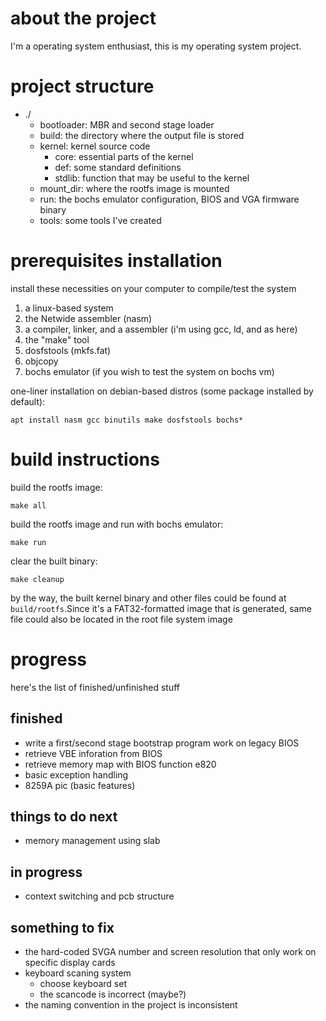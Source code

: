 # about the project

I'm a operating system enthusiast, this is my operating system project.

# project structure

- ./
    - bootloader: MBR and second stage loader
    - build: the directory where the output file is stored
    - kernel: kernel source code
        - core: essential parts of the kernel
        - def: some standard definitions
        - stdlib: function that may be useful to the kernel
    - mount_dir: where the rootfs image is mounted
    - run: the bochs emulator configuration, BIOS and VGA firmware binary
    - tools: some tools I've created

# prerequisites installation

install these necessities on your computer to compile/test the system

1.  a linux-based system
2.  the Netwide assembler (nasm)
3.  a compiler, linker, and a assembler (i'm using gcc, ld, and as here)
4.  the "make" tool
5.  dosfstools (mkfs.fat)
6.  objcopy
7.  bochs emulator (if you wish to test the system on bochs vm)

one-liner installation on debian-based distros (some package installed by default):

`apt install nasm gcc binutils make dosfstools bochs*`

# build instructions

build the rootfs image:

`make all`

build the rootfs image and run with bochs emulator:

`make run`

clear the built binary:

`make cleanup`

by the way, the built kernel binary and other files could be found at `build/rootfs`.Since it's a FAT32-formatted image that is generated, same file could also be located in the root file system image

# progress

here's the list of finished/unfinished stuff

## finished

- write a first/second stage bootstrap program work on legacy BIOS
- retrieve VBE inforation from BIOS
- retrieve memory map with BIOS function e820
- basic exception handling
- 8259A pic (basic features)

## things to do next

- memory management using slab

## in progress

- context switching and pcb structure

## something to fix

- the hard-coded SVGA number and screen resolution that only work on specific display cards
- keyboard scaning system
    - choose keyboard set
    - the scancode is incorrect (maybe?)
- the naming convention in the project is inconsistent